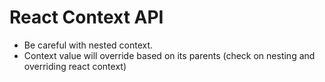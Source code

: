 # React Context API

- Be careful with nested context.
- Context value will override based on its parents (check on nesting and overriding react context)